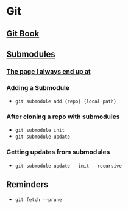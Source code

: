 # Git

## [Git Book](https://git-scm.com/book/en/v2)

## [Submodules](https://git-scm.com/book/en/v2/Git-Tools-Submodules)
### [The page I always end up at](https://chrisjean.com/git-submodules-adding-using-removing-and-updating/)

### Adding a Submodule
  + `git submodule add {repo} {local path}`

### After cloning a repo with submodules
  + `git submodule init`
  + `git submodule update`

### Getting updates from submodules
  + `git submodule update --init --recursive`

## Reminders
  + `git fetch --prune`
